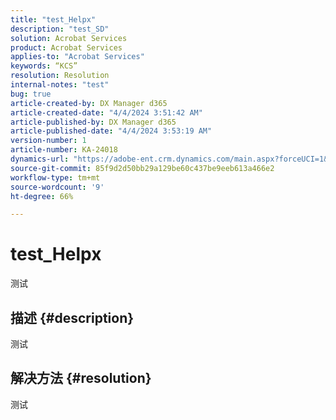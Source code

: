 ```yaml
---
title: "test_Helpx"
description: "test_SD"
solution: Acrobat Services
product: Acrobat Services
applies-to: "Acrobat Services"
keywords: “KCS”
resolution: Resolution
internal-notes: "test"
bug: true
article-created-by: DX Manager d365
article-created-date: "4/4/2024 3:51:42 AM"
article-published-by: DX Manager d365
article-published-date: "4/4/2024 3:53:19 AM"
version-number: 1
article-number: KA-24018
dynamics-url: "https://adobe-ent.crm.dynamics.com/main.aspx?forceUCI=1&pagetype=entityrecord&etn=knowledgearticle&id=e73530a2-36f2-ee11-904c-6045bd006c82"
source-git-commit: 85f9d2d50bb29a129be60c437be9eeb613a466e2
workflow-type: tm+mt
source-wordcount: '9'
ht-degree: 66%

---
```


# test_Helpx


测试

## 描述 {#description}

测试

## 解决方法 {#resolution}


测试
